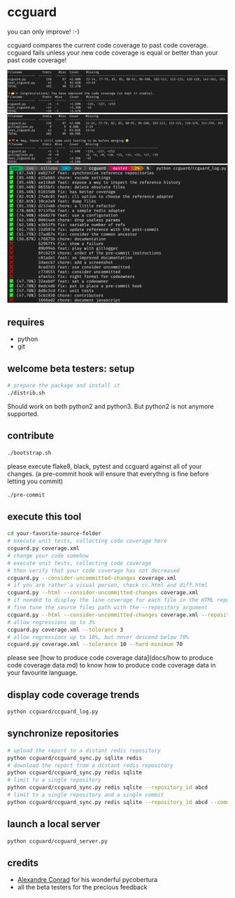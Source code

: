 # ccguard

you can only improve! :-)

ccguard compares the current code coverage to past code coverage. ccguard fails unless your new code coverage is equal or better than your past code coverage!

![alt text](static/success.png "ccguard.py in action")
![alt text](static/failure.png "so bad, a regression")
![alt text](static/log.png "cc is increasing!")

## requires

- python
- git

## welcome beta testers: setup

```sh
# prepare the package and install it
./distrib.sh
```

Should work on both python2 and python3. But python2 is not anymore supported.

## contribute

```sh
./bootstrap.sh
```

please execute flake8, black, pytest and ccguard against all of your changes.
(a pre-commit hook will ensure that everythng is fine before letting you commit)

```sh
./pre-commit
```

## execute this tool

```sh
cd your-favorite-source-folder
# execute unit tests, collecting code coverage here
ccguard.py coverage.xml
# change your code somehow
# execute unit tests, collecting code coverage
# then verify that your code coverage has not decreased
ccguard.py --consider-uncommitted-changes coverage.xml
# if you are rather a visual person, check cc.html and diff.html
ccguard.py --html --consider-uncommitted-changes coverage.xml
# if needed to display the line coverage for each file in the HTML report,
# fine tune the source files path with the --repository argument
ccguard.py --html --consider-uncommitted-changes coverage.xml --repository src/
# allow regressions up to 3%
ccguard.py coverage.xml --tolerance 3
# allow regressions up to 10%, but never descend below 70%
ccguard.py coverage.xml --tolerance 10 --hard-minimum 70
```

please see [how to produce code coverage data](docs/how to produce code coverage data.md) to know how to produce code coverage data in your favourite language.

## display code coverage trends

```sh
python ccguard/ccguard_log.py
```

## synchronize repositories

```sh
# upload the report to a distant redis repository
python ccguard/ccguard_sync.py sqlite redis
# download the report from a distant redis repository
python ccguard/ccguard_sync.py redis sqlite
# limit to a single repository
python ccguard/ccguard_sync.py redis sqlite --repository_id abcd
# limit to a single repository and a single commit
python ccguard/ccguard_sync.py redis sqlite --repository_id abcd --commit_id ef12
```

## launch a local server

```sh
python ccguard/ccguard_server.py
```

## credits

- [Alexandre Conrad](https://pypi.org/user/aconrad/) for his wonderful pycobertura
- all the beta testers for the precious feedback
